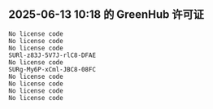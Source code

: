 ## 2025-06-13 10:18 的 GreenHub 许可证
```
No license code
No license code
No license code
SURl-z83J-5V7J-rlC8-DFAE
No license code
SURg-My6P-xCml-JBC8-08FC
No license code
No license code
No license code
No license code
```
